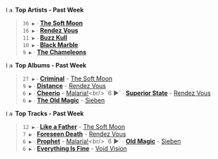 <!--START_LASTFM_ARTISTS:{"period": "7day", "rows": 5}-->
<a href="https://last.fm" target="_blank"><img src="https://user-images.githubusercontent.com/17434202/215290617-e793598d-d7c9-428f-9975-156db1ba89cc.svg" alt="Last.fm Logo" width="18" height="13"/></a> **Top Artists - Past Week**

> `36 ▶️` ∙ **[The Soft Moon](https://www.last.fm/music/The+Soft+Moon)**<br/>
> `16 ▶️` ∙ **[Rendez Vous](https://www.last.fm/music/Rendez+Vous)**<br/>
> `11 ▶️` ∙ **[Buzz Kull](https://www.last.fm/music/Buzz+Kull)**<br/>
> `10 ▶️` ∙ **[Black Marble](https://www.last.fm/music/Black+Marble)**<br/>
> `9 ▶️` ∙ **[The Chameleons](https://www.last.fm/music/The+Chameleons)**<br/>
<!--END_LASTFM_ARTISTS-->

<!--START_LASTFM_ALBUMS:{"period": "7day", "rows": 5}-->
<a href="https://last.fm" target="_blank"><img src="https://user-images.githubusercontent.com/17434202/215290617-e793598d-d7c9-428f-9975-156db1ba89cc.svg" alt="Last.fm Logo" width="18" height="13"/></a> **Top Albums - Past Week**

> `27 ▶️` ∙ **[Criminal](https://www.last.fm/music/The+Soft+Moon/Criminal)** - [The Soft Moon](https://www.last.fm/music/The+Soft+Moon)<br/>
> `9 ▶️` ∙ **[Distance](https://www.last.fm/music/Rendez+Vous/Distance)** - [Rendez Vous](https://www.last.fm/music/Rendez+Vous)<br/>
> `6 ▶️` ∙ **[Cheerio](https://www.last.fm/music/Malaria!/Cheerio)** - [Malaria!](https://www.last.fm/music/Malaria!)<br/>
> `6 ▶️` ∙ **[Superior State](https://www.last.fm/music/Rendez+Vous/Superior+State)** - [Rendez Vous](https://www.last.fm/music/Rendez+Vous)<br/>
> `6 ▶️` ∙ **[The Old Magic](https://www.last.fm/music/Sieben/The+Old+Magic)** - [Sieben](https://www.last.fm/music/Sieben)<br/>
<!--END_LASTFM_ALBUMS-->

<!--START_LASTFM_TRACKS:{"period": "7day", "rows": 5}-->
<a href="https://last.fm" target="_blank"><img src="https://user-images.githubusercontent.com/17434202/215290617-e793598d-d7c9-428f-9975-156db1ba89cc.svg" alt="Last.fm Logo" width="18" height="13"/></a> **Top Tracks - Past Week**

> `12 ▶️` ∙ **[Like a Father](https://www.last.fm/music/The+Soft+Moon/_/Like+a+Father)** - [The Soft Moon](https://www.last.fm/music/The+Soft+Moon)<br/>
> `7 ▶️` ∙ **[Foreseen Death](https://www.last.fm/music/Rendez+Vous/_/Foreseen+Death)** - [Rendez Vous](https://www.last.fm/music/Rendez+Vous)<br/>
> `6 ▶️` ∙ **[Prophet](https://www.last.fm/music/Malaria!/_/Prophet)** - [Malaria!](https://www.last.fm/music/Malaria!)<br/>
> `6 ▶️` ∙ **[Old Magic](https://www.last.fm/music/Sieben/_/Old+Magic)** - [Sieben](https://www.last.fm/music/Sieben)<br/>
> `6 ▶️` ∙ **[Everything Is Fine](https://www.last.fm/music/Void+Vision/_/Everything+Is+Fine)** - [Void Vision](https://www.last.fm/music/Void+Vision)<br/>
<!--END_LASTFM_TRACKS-->